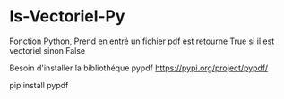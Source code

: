# Is-Vectoriel-Py
Fonction Python, Prend en entré un fichier pdf est retourne True si il est vectoriel sinon False



Besoin d'installer la bibliothéque pypdf
https://pypi.org/project/pypdf/

pip install pypdf